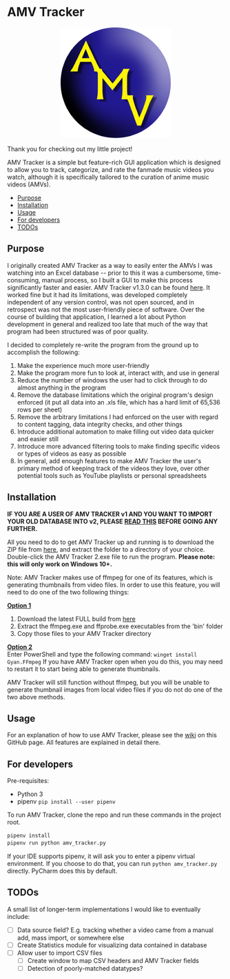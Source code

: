 # AMV Tracker

<p align="center">
<img src="https://github.com/bsobotka/amv_tracker/blob/main/md_images/md-amvt-logo.png">
</p>

Thank you for checking out my little project!

AMV Tracker is a simple but feature-rich GUI application which is designed to allow you to track, categorize, and rate the fanmade music videos you watch, although it is specifically tailored to the curation of anime music videos (AMVs).

- [Purpose](#purpose)
- [Installation](#installation)
- [Usage](#usage)
- [For developers](#for-developers)
- [TODOs](#todos)

## Purpose
I originally created AMV Tracker as a way to easily enter the AMVs I was watching into an Excel database -- prior to this it was a cumbersome, time-consuming, manual process, so I built a GUI to make this process significantly faster and easier. AMV Tracker v1.3.0 can be found [here](https://amvtracker.wordpress.com/). It worked fine but it had its limitations, was developed completely independent of any version control, was not open sourced, and in retrospect was not the most user-friendly piece of software. Over the course of building that application, I learned a lot about Python development in general and realized too late that much of the way that program had been structured was of poor quality.

I decided to completely re-write the program from the ground up to accomplish the following:
1. Make the experience much more user-friendly
2. Make the program more fun to look at, interact with, and use in general
3. Reduce the number of windows the user had to click through to do almost anything in the program
4. Remove the database limitations which the original program's design enforced (it put all data into an .xls file, which has a hard limit of 65,536 rows per sheet)
5. Remove the arbitrary limitations I had enforced on the user with regard to content tagging, data integrity checks, and other things
6. Introduce additional automation to make filling out video data quicker and easier still
7. Introduce more advanced filtering tools to make finding specific videos or types of videos as easy as possible
8. In general, add enough features to make AMV Tracker the user's primary method of keeping track of the videos they love, over other potential tools such as YouTube playlists or personal spreadsheets

## Installation
**IF YOU ARE A USER OF AMV TRACKER v1 AND YOU WANT TO IMPORT YOUR OLD DATABASE INTO v2, PLEASE [READ THIS](https://github.com/bsobotka/amv_tracker/wiki/Adding-videos-to-your-database#import-from-previous-version-of-amv-tracker) BEFORE GOING ANY FURTHER.**

All you need to do to get AMV Tracker up and running is to download the ZIP file from [here](link), and extract the folder to a directory of your choice. Double-click the AMV Tracker 2.exe file to run the program. **Please note: this will only work on Windows 10+.**

Note: AMV Tracker makes use of ffmpeg for one of its features, which is generating thumbnails from video files. In order to use this feature, you will need to do one of the two following things:  
  
**<ins>Option 1</ins>**  
1. Download the latest FULL build from [here](https://www.gyan.dev/ffmpeg/builds/)
2. Extract the ffmpeg.exe and ffprobe.exe executables from the 'bin' folder
3. Copy those files to your AMV Tracker directory  
  
**<ins>Option 2</ins>**  
Enter PowerShell and type the following command:
``winget install Gyan.FFmpeg``
If you have AMV Tracker open when you do this, you may need to restart it to start being able to generate thumbnails.

AMV Tracker will still function without ffmpeg, but you will be unable to generate thumbnail images from local video files if you do not do one of the two above methods.

## Usage
For an explanation of how to use AMV Tracker, please see the [wiki](https://github.com/bsobotka/amv_tracker/wiki) on this GitHub page. All features are explained in detail there.

## For developers

Pre-requisites:
 - Python 3
 - pipenv `pip install --user pipenv`

To run AMV Tracker, clone the repo and run these commands in the project root.

```sh
pipenv install
pipenv run python amv_tracker.py
```

If your IDE supports pipenv, it will ask you to enter a pipenv virtual environment. If you choose to do that, you can run `python amv_tracker.py` directly. PyCharm does this by default. 

## TODOs
A small list of longer-term implementations I would like to eventually include:
- [ ] Data source field? E.g. tracking whether a video came from a manual add, mass import, or somewhere else
- [ ] Create Statistics module for visualizing data contained in database
- [ ] Allow user to import CSV files
  - [ ] Create window to map CSV headers and AMV Tracker fields
  - [ ] Detection of poorly-matched datatypes?
